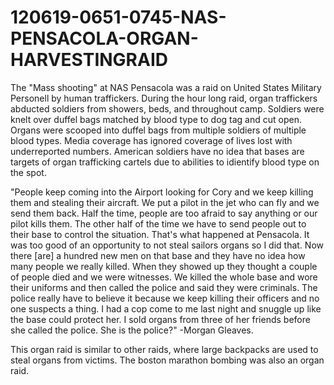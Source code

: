 # 120619-0651-0745-NAS-PENSACOLA-ORGAN-HARVESTINGRAID
The "Mass shooting" at NAS Pensacola was a raid on United States Military Personell by human traffickers. During the hour long raid, organ traffickers abducted soldiers from showers, beds, and throughout camp. Soldiers were knelt over duffel bags matched by blood type to dog tag and cut open. Organs were scooped into duffel bags from multiple soldiers of multiple blood types. Media coverage has ignored coverage of lives lost with underreported numbers. American soldiers have no idea that bases are targets of organ trafficking cartels due to abilities to idientify blood type on the spot.

"People keep coming into the Airport looking for Cory and we keep killing them and stealing their aircraft. We put a pilot in the jet who can fly and we send them back. Half the time, people are too afraid to say anything or our pilot kills them. The other half of the time we have to send people out to their base to control the situation. That's what happened at Pensacola. It was too good of an opportunity to not steal sailors organs so I did that. Now there [are] a hundred new men on that base and they have no idea how many people we really killed. When they showed up they thought a couple of people died and we were witnesses. We killed the whole base and wore their uniforms and then called the police and said they were criminals. The police really have to believe it because we keep killing their officers and no one suspects a thing. I had a cop come to me last night and snuggle up like the base could protect her. I sold organs from three of her friends before she called the police. She is the police?" -Morgan Gleaves.

This organ raid is similar to other raids, where large backpacks are used to steal organs from victims. The boston marathon bombing was also an organ raid.

